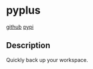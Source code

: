 # pyplus

[github](https://github.com/xystudio889/pyplus)
[pypi](https://pypi.org/project/python-plus-tools)


## Description

Quickly back up your workspace.
